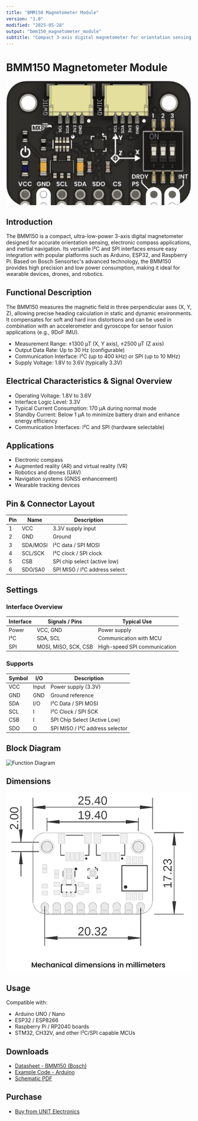 ```yaml
---
title: "BMM150 Magnetometer Module"
version: "1.0"
modified: "2025-05-28"
output: "bmm150_magnetometer_module"
subtitle: "Compact 3-axis digital magnetometer for orientation sensing and navigation applications"
---
```


<!--
# README_TEMPLATE.md
Este archivo sirve como entrada para generar un PDF técnico estilo datasheet.
Edita las secciones respetando el orden, sin eliminar los encabezados.
-->
 <!-- logo -->

# BMM150 Magnetometer Module

![product](../../hardware/resources/product.png)

## Introduction

The BMM150 is a compact, ultra-low-power 3-axis digital magnetometer designed for accurate orientation sensing, electronic compass applications, and inertial navigation. Its versatile I²C and SPI interfaces ensure easy integration with popular platforms such as Arduino, ESP32, and Raspberry Pi. Based on Bosch Sensortec's advanced technology, the BMM150 provides high precision and low power consumption, making it ideal for wearable devices, drones, and robotics.

## Functional Description



The BMM150 measures the magnetic field in three perpendicular axes (X, Y, Z), allowing precise heading calculation in static and dynamic environments. It compensates for soft and hard iron distortions and can be used in combination with an accelerometer and gyroscope for sensor fusion applications (e.g., 9DoF IMU).

- Measurement Range: ±1300 µT (X, Y axis), ±2500 µT (Z axis)
- Output Data Rate: Up to 30 Hz (configurable)
- Communication Interface: I²C (up to 400 kHz) or SPI (up to 10 MHz)
- Supply Voltage: 1.8V to 3.6V (typically 3.3V)

## Electrical Characteristics & Signal Overview

- Operating Voltage: 1.8V to 3.6V
- Interface Logic Level: 3.3V
- Typical Current Consumption: 170 µA during normal mode
- Standby Current: Below 1 µA to minimize battery drain and enhance energy efficiency
- Communication Interfaces: I²C and SPI (hardware selectable)

## Applications

- Electronic compass
- Augmented reality (AR) and virtual reality (VR)
- Robotics and drones (UAV)
- Navigation systems (GNSS enhancement)
- Wearable tracking devices


## Pin & Connector Layout

| Pin   | Name     | Description                           |
|-------|----------|---------------------------------------|
| 1     | VCC      | 3.3V supply input                     |
| 2     | GND      | Ground                                |
| 3     | SDA/MOSI | I²C data / SPI MOSI                   |
| 4     | SCL/SCK  | I²C clock / SPI clock                 |
| 5     | CSB      | SPI chip select (active low)         |
| 6     | SDO/SA0  | SPI MISO / I²C address select         |

## Settings

### Interface Overview

| Interface | Signals / Pins         | Typical Use                         |
|----------|------------------------|-------------------------------------|
| Power    | VCC, GND               | Power supply                        |
| I²C      | SDA, SCL               | Communication with MCU              |
| SPI      | MOSI, MISO, SCK, CSB   | High-speed SPI communication        |

### Supports

| Symbol | I/O   | Description                                  |
|--------|-------|----------------------------------------------|
| VCC    | Input | Power supply (3.3V)                          |
| GND    | GND   | Ground reference                             |
| SDA    | I/O   | I²C Data / SPI MOSI                          |
| SCL    | I     | I²C Clock / SPI SCK                          |
| CSB    | I     | SPI Chip Select (Active Low)                |
| SDO    | O     | SPI MISO / I²C address selector              |

## Block Diagram

![Function Diagram](../../hardware/resources/unit_pinout_v_0_0_2_ue0066_bmm150_en.png)

## Dimensions

![Dimensions](../../hardware/resources/unit_dimension_v_0_0_1_ue0066_bmm150.png)

## Usage

Compatible with:

- Arduino UNO / Nano
- ESP32 / ESP8266
- Raspberry Pi / RP2040 boards
- STM32, CH32V, and other I²C/SPI capable MCUs

## Downloads

- [Datasheet - BMM150 (Bosch)](https://www.bosch-sensortec.com/media/boschsensortec/downloads/datasheets/bst-bmm150-ds000.pdf)
- [Example Code - Arduino](docs/bmm150_arduino_example.zip)
- [Schematic PDF](docs/schematic.pdf)

## Purchase

- [Buy from UNIT Electronics](https://www.uelectronics.com)